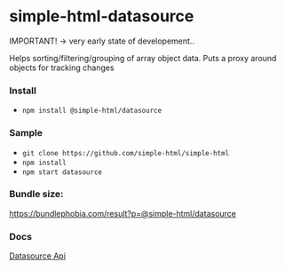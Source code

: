 # simple-html-datasource

IMPORTANT! -> very early state of developement..

Helps sorting/filtering/grouping of array object data. Puts a proxy around objects for tracking
changes

### Install

-   `npm install @simple-html/datasource`

### Sample

-   `git clone https://github.com/simple-html/simple-html`
-   `npm install`
-   `npm start datasource`

### Bundle size:

https://bundlephobia.com/result?p=@simple-html/datasource

### Docs

[Datasource Api](https://simple-html.github.io/simple-html/datasource/index.html)
